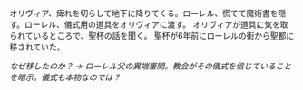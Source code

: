 オリヴィア、痺れを切らして地下に降りてくる。ローレル、慌てて魔術書を隠す。ローレル、儀式用の道具をオリヴィアに渡す。
オリヴィアが道具に気を取られているところで、聖杯の話を聞く。
聖杯が6年前にローレルの街から聖都に移されていた。

*なぜ移したのか？
-> ローレル父の異端審問。教会がその儀式を信じていることを暗示。儀式も本物なのでは？*